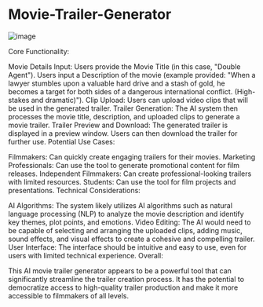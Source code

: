 # Movie-Trailer-Generator
![image](https://github.com/user-attachments/assets/8585f59f-6ae7-4f2e-9baf-b0bb3aa568d7)



Core Functionality:

Movie Details Input:
Users provide the Movie Title (in this case, "Double Agent").
Users input a Description of the movie (example provided: "When a lawyer stumbles upon a valuable hard drive and a stash of gold, he becomes a target for both sides of a dangerous international conflict. (High-stakes and dramatic)").
Clip Upload:
Users can upload video clips that will be used in the generated trailer.
Trailer Generation:
The AI system then processes the movie title, description, and uploaded clips to generate a movie trailer.
Trailer Preview and Download:
The generated trailer is displayed in a preview window.
Users can then download the trailer for further use.
Potential Use Cases:

Filmmakers: Can quickly create engaging trailers for their movies.
Marketing Professionals: Can use the tool to generate promotional content for film releases.
Independent Filmmakers: Can create professional-looking trailers with limited resources.
Students: Can use the tool for film projects and presentations.
Technical Considerations:

AI Algorithms: The system likely utilizes AI algorithms such as natural language processing (NLP) to analyze the movie description and identify key themes, plot points, and emotions.
Video Editing: The AI would need to be capable of selecting and arranging the uploaded clips, adding music, sound effects, and visual effects to create a cohesive and compelling trailer.
User Interface: The interface should be intuitive and easy to use, even for users with limited technical experience.
Overall:

This AI movie trailer generator appears to be a powerful tool that can significantly streamline the trailer creation process. It has the potential to democratize access to high-quality trailer production and make it more accessible to filmmakers of all levels.

